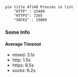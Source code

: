 
```mermaid
pie title 47140 Proxies in list
    "HTTP" : 25489
    "HTTPS": 7265
    "SOCKS" : 19889
```

### Some Info
#### Average Timeout

- mixed: 3.1s
- http: 1.5s
- https: 8.5s
- socks: 6.2s